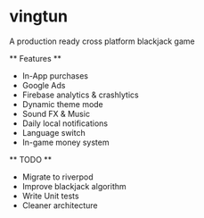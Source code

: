 # vingtun

A production ready cross platform blackjack game 

** Features **
- In-App purchases
- Google Ads
- Firebase analytics & crashlytics
- Dynamic theme mode
- Sound FX & Music
- Daily local notifications
- Language switch
- In-game money system

** TODO ** 
- Migrate to riverpod
- Improve blackjack algorithm
- Write Unit tests
- Cleaner architecture

